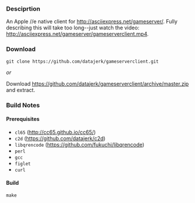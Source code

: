 ### Desciprtion

An Apple //e native client for <http://asciiexpress.net/gameserver/>.  Fully describing this will take too long--just watch the video: <http://asciiexpress.net/gameserver/gameserverclient.mp4>.


### Download

```
git clone https://github.com/datajerk/gameserverclient.git
```

*or*

Download <https://github.com/datajerk/gameserverclient/archive/master.zip> and extract.


### Build Notes

#### Prerequisites

- `cl65` (<http://cc65.github.io/cc65/>)
- `c2d` (<https://github.com/datajerk/c2d>)
- `libqrencode` (<https://github.com/fukuchi/libqrencode>)
- `perl`
- `gcc`
- `figlet`
- `curl`


#### Build
```
make
```

